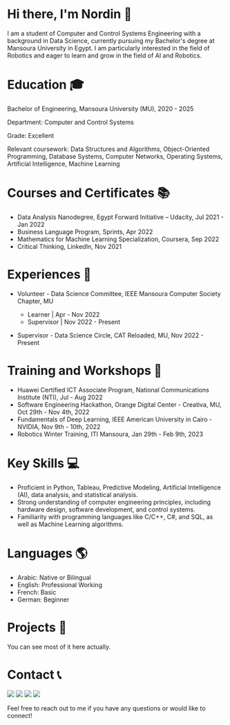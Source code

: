 # Hi there, I'm Nordin 👋
I am a student of Computer and Control Systems Engineering with a background in Data Science, currently pursuing my Bachelor's degree at Mansoura University in Egypt. I am particularly interested in the field of Robotics and eager to learn and grow in the field of AI and Robotics.

# Education 🎓
Bachelor of Engineering, Mansoura University (MU), 2020 - 2025

Department: Computer and Control Systems

Grade: Excellent

Relevant coursework: Data Structures and Algorithms, Object-Oriented Programming, Database Systems, Computer Networks, Operating Systems, Artificial Intelligence, Machine Learning

# Courses and Certificates 📚
* Data Analysis Nanodegree, Egypt Forward Initiative – Udacity, Jul 2021 - Jan 2022
* Business Language Program, Sprints, Apr 2022
* Mathematics for Machine Learning Specialization, Coursera, Sep 2022
* Critical Thinking, LinkedIn, Nov 2021

# Experiences 💼
* Volunteer - Data Science Committee, IEEE Mansoura Computer Society Chapter, MU
    * Learner | Apr - Nov 2022
    * Supervisor | Nov 2022 - Present

* Supervisor - Data Science Circle, CAT Reloaded, MU, Nov 2022 - Present

# Training and Workshops 🚀
* Huawei Certified ICT Associate Program, National Communications Institute (NTI), Jul - Aug 2022
* Software Engineering Hackathon, Orange Digital Center - Creativa, MU, Oct 29th - Nov 4th, 2022
* Fundamentals of Deep Learning, IEEE American University in Cairo - NVIDIA, Nov 9th - 10th, 2022
* Robotics Winter Training, ITI Mansoura, Jan 29th - Feb 9th, 2023

# Key Skills 💻
* Proficient in Python, Tableau, Predictive Modeling, Artificial Intelligence (AI), data analysis, and statistical analysis.
* Strong understanding of computer engineering principles, including hardware design, software development, and control systems.
* Familiarity with programming languages like C/C++, C#, and SQL, as well as Machine Learning algorithms.

# Languages 🌎
* Arabic: Native or Bilingual
* English: Professional Working
* French: Basic
* German: Beginner

# Projects 📁
You can see most of it here actually.

# Contact 📞
<a href="https://www.linkedin.com/in/Nordin-shafiq/"><img src="https://img.shields.io/badge/LinkedIn-0077B5?style=for-the-badge&logo=linkedin&logoColor=white"/></a>
<a href="mailto:nordinmohamed@std.mans.edu.eg"><img src="https://img.shields.io/badge/Gmail-D14836?style=for-the-badge&logo=gmail&logoColor=white"/></a>
<a href="https://facebook.com/nordiniv"><img src="https://img.shields.io/badge/Facebook-1877F2?style=for-the-badge&logo=facebook&logoColor=white"/></a>
<a href="https://t.me/nordiniv"><img src="https://img.shields.io/badge/Telegram-2CA5E0?style=for-the-badge&logo=telegram&logoColor=white"/></a>

Feel free to reach out to me if you have any questions or would like to connect!
